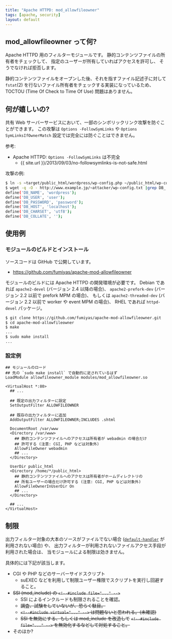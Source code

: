 ```yaml
---
title: "Apache HTTPD: mod_allowfileowner"
tags: [apache, security]
layout: default
---
```


## mod_allowfileowner って何?

Apache HTTPD 用のフィルターモジュールです。
静的コンテンツファイルの所有者をチェックして、
指定のユーザーが所有していればアクセスを許可し、
そうでなければ拒否します。

静的コンテンツファイルをオープンした後、それを指すファイル記述子に対して
`fstat`(2) を行ないファイル所有者をチェックする実装になっているため、
TOCTOU (Time Of Check to Time Of Use) 問題はありません。

## 何が嬉しいの?

共有 Web サーバーサービスにおいて、一部のシンボリックリンク攻撃を防ぐことができます。
この攻撃は `Options -FollowSymLinks` や `Options SymLinksIfOwnerMatch`
設定では完全には防ぐことはできません。

参考:

  * Apache HTTPD: `Options -FollowSymLinks` は不完全
    * {{ site.url }}/2013/09/03/no-followsymlinks-is-not-safe.html

攻撃の例:

```sh
$ ln -s ~target/public_html/wordpress/wp-config.php ~/public_html/wp-config.txt
$ wget -q -O - http://www.example.jp/~attacker/wp-config.txt |grep DB_
define('DB_NAME', 'wordpress');
define('DB_USER', 'user');
define('DB_PASSWORD', 'password');
define('DB_HOST', 'localhost');
define('DB_CHARSET', 'utf8');
define('DB_COLLATE', '');
```

## 使用例

### モジュールのビルドとインストール

ソースコードは GitHub で公開しています。

  * https://github.com/fumiyas/apache-mod-allowfileowner

モジュールのビルドには Apache HTTPD の開発環境が必要です。
Debian であれば `apache2-devel` (バージョン 2.4 以降の場合)、
`apache2-prefork-dev` (バージョン 2.2 以前で prefork MPM の場合)、
もしくは `apache2-threaded-dev` (バージョン 2.2 以前で worker や event MPM の場合)、
RHEL であれば `httpd-devel` パッケージ。

```sh
$ git clone https://github.com/fumiyas/apache-mod-allowfileowner.git
$ cd apache-mod-allowfileowner
$ make
...
$ sudo make install
...
```

### 設定例

```
## モジュールのロード
## 先の `sudo make install` で自動的に足されているはず
LoadModule allowfileowner_module modules/mod_allowfileowner.so

<VirtualHost *:80>
  ## ...

  ## 既定の出力フィルターに設定
  SetOutputFilter ALLOWFILEOWNER

  ## 既存の出力フィルターに追加
  AddOutputFilter ALLOWFILEOWNER;INCLUDES .shtml

  DocumentRoot /var/www
  <Directory /var/www>
    ## 静的コンテンツファイルへのアクセスは所有者が webadmin の場合だけ
    ## 許可する (注意: CGI, PHP などは対象外)
    AllowFileOwner webadmin
    ## ...
  </Directory>

  UserDir public_html
  <Directory /home/*/public_html>
    ## 静的コンテンツファイルへのアクセスは所有者がホームディレクトリの
    ## 所有ユーザーの場合だけ許可する (注意: CGI, PHP などは対象外)
    AllowFileOwnerInUserDir On
    ## ...
  </Directory>

  ## ...
</VirtualHost>
```

## 制限

出力フィルター対象の大本のソースがファイルでない場合
([`default-handler`](http://httpd.apache.org/docs/2.2/handler.html#definition)
が利用されない場合) や、
出力フィルターが利用されないファイルアクセス手段が利用された場合は、
当モジュールによる制限は効きません。

具体的には下記が該当します。

  * CGI や PHP などのサーバーサイドスクリプト
    * suEXEC などを利用して制限ユーザー権限でスクリプトを実行し回避すること。
  * <del>SSI (mod_include) の `<!--#include file="..." -->`</del>
    * SSI によるインクルードも制限されることを確認。
    * <del>調査、試験をしていないが、恐らく駄目。</del>
    * <del>`<!--#include virtual="..." -->` は問題ないと思われる。(未確認)</del>
    * <del>SSI を無効にする、もしくは mod_include を改造して</del>
      <del>`<!--#include file="..." -->` を無効化するなどして対処すること。</del>
  * そのほか?

